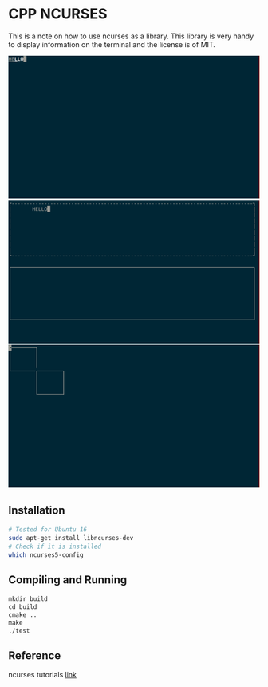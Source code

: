 # CPP NCURSES

This is a note on how to use ncurses as a library. This library is very handy to display information on the terminal and the license is of MIT.

![image1](cpp-ncurses-1.png)
![image1](cpp-ncurses-2.png)
![image1](cpp-ncurses-3.png)

## Installation
```bash
# Tested for Ubuntu 16
sudo apt-get install libncurses-dev
# Check if it is installed
which ncurses5-config
```

## Compiling and Running
```
mkdir build
cd build
cmake ..
make
./test
```

## Reference
ncurses tutorials [link](https://www.youtube.com/watch?v=TDVhJ0dkVo8&list=PL2U2TQ__OrQ8jTf0_noNKtHMuYlyxQl4v&index=4)  
